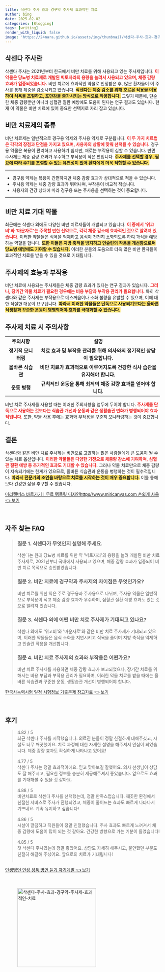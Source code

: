 ```yaml
---
title: 삭센다 주사 효과 경구약 주사제 효과적인 치료
author: bing
date: 2025-02-02
categories: [Blogging]
tags: [writing]
render_with_liquid: false
image: 'https://24nara.github.io/assets/img/thumbnail/삭센다-주사-효과-경구약-주사제-효과적인-치료.webp'
---
```



<h2 id='삭센다 주사란'>삭센다 주사란</h2>

<p>삭센다 주사는 2021년부터 한국에서 비만 치료를 위해 사용되고 있는 주사제입니다. <b><span style="color: #ee2323;">이 약물은 당뇨병 치료제로 개발된 빅토자라의 용량을 늘려서 사용되고 있으며, 체중 감량 효과가 입증되었습니다.</span></b> 비만 치료에 효과적인 약물로 인정받은 후, 많은 환자들이 이 주사를 통해 체중을 감소시키고 있습니다. <b><span style="background-color: #ffe066;">삭센다는 체중 감소를 위해 호르몬 작용을 이용하여 식욕을 조절하고, 포만감을 증가시키는 방식으로 작용합니다.</span></b> 그렇기 때문에, 단순한 체중 감량뿐만 아니라 심혈관 질환 예방에도 도움이 된다는 연구 결과도 있습니다. 현재 이 약물은 비만 치료에 있어 중요한 선택지로 자리 잡고 있습니다.</p>

<h2 id='비만 치료제의 종류'>비만 치료제의 종류</h2>

<p>비만 치료제는 일반적으로 경구용 약제와 주사용 약제로 구분됩니다. <b><span style="color: #ee2323;">이 두 가지 치료법은 각각의 장점과 단점을 가지고 있으며, 사용자의 상황에 맞춰 선택될 수 있습니다.</span></b> 경구용 약물은 복용이 편리하고 사용하기 쉽지만, 때로는 부작용이 심할 수 있습니다. 반면 주사제는 체중 감량 효과가 우수하고 부작용이 적은 편입니다. <b><span style="background-color: #ffe066;">주사제를 선택할 경우, 필요에 따라 주기를 조절할 수 있는 유연성이 있어 환자에게 더욱 적합할 수 있습니다.</span></b> </p>

<hr />

<ul>
    <li>경구용 약제는 복용이 간편하지만 체중 감량 효과가 상대적으로 적을 수 있습니다.</li>
    <li>주사용 약제는 체중 감량 효과가 뛰어나며, 부작용이 비교적 적습니다.</li>
    <li>사용자의 건강 상태에 따라 경구용 또는 주사용을 선택하는 것이 중요합니다.</li>
</ul>

<hr />

<h2 id='비만 치료 기대 약물'>비만 치료 기대 약물</h2>

<p>최근에는 삭센다 외에도 다양한 비만 치료제들이 개발되고 있습니다. <b><span style="color: #ee2323;">이 중에서 '위고비'와 '마운자로'는 주목할 만한 신약으로, 각각 체중 감소에 효과적인 것으로 알려져 있습니다.</span></b> 이러한 약물들은 식욕을 억제하고 음식이 천천히 소화되도록 하여 과식을 예방하는 역할을 합니다. <b><span style="background-color: #ffe066;">또한 이들은 지방 축적을 방지하고 인슐린의 작용을 개선함으로써 당뇨병 예방에도 기여할 수 있습니다.</span></b> 이러한 분들의 도움으로 더욱 많은 비만 환자들이 효과적인 치료를 받을 수 있을 것으로 기대됩니다.</p>

<h2 id='주사제의 효능과 부작용'>주사제의 효능과 부작용</h2>

<p>비만 치료에 사용되는 주사제들은 체중 감량 효과가 있다는 연구 결과가 있습니다. <b><span style="color: #ee2323;">그러나, 장기간 약물 치료가 필요한 경우에는 비용 부담과 부작용 관리가 필요합니다.</span></b> 특히 삭센다와 같은 주사제는 부작용으로 메스꺼움이나 소화 불량을 유발할 수 있으며, 이에 대한 적절한 대응이 요구됩니다. <b><span style="background-color: #ffe066;">따라서 이러한 약물들은 단독으로 사용되기보다는 올바른 식생활과 꾸준한 운동이 병행되어야 효과를 극대화할 수 있습니다.</span></b> </p>

<h2 id='주사제 치료 시 주의사항'>주사제 치료 시 주의사항</h2>

<table>
    <tr>
        <td style="text-align: center; height: 17px;"><b>주의사항</b></td>
        <td style="text-align: center; height: 17px;"><b>설명</b></td>
    </tr>
    <tr>
        <td style="text-align: center; height: 17px;"><b>정기적 모니터링</b></td>
        <td style="text-align: center; height: 17px;"><b>치료 효과 및 부작용 관리를 위해 의사와의 정기적인 상담이 필요합니다.</b></td>
    </tr>
    <tr>
        <td style="text-align: center; height: 17px;"><b>올바른 식습관</b></td>
        <td style="text-align: center; height: 17px;"><b>비만 치료가 효과적으로 이루어지도록 건강한 식사 습관을 유지해야 합니다.</b></td>
    </tr>
    <tr>
        <td style="text-align: center; height: 17px;"><b>운동 병행</b></td>
        <td style="text-align: center; height: 17px;"><b>규칙적인 운동을 통해 최적의 체중 감량 효과를 얻어야 합니다.</b></td>
    </tr>
</table>

<p>비만 치료 주사제를 사용할 때는 이러한 주의사항을 염두에 두어야 합니다. <b><span style="color: #ee2323;">주사제를 단독으로 사용하는 것보다는 식습관 개선과 운동과 같은 생활습관 변화가 병행되어야 효과적입니다.</span></b> 또한, 약물 사용 후에는 효과와 부작용을 꾸준히 모니터링하는 것이 중요합니다.</p>

<h2 id='결론'>결론</h2>

<p>삭센다와 같은 비만 치료 주사제는 비만으로 고민하는 많은 사람들에게 큰 도움이 될 수 있는 치료 옵션입니다. <b><span style="color: #ee2323;">이러한 약물들은 다양한 기전으로 체중량 감소에 기여하며, 심혈관 질환 예방 등 추가적인 효과도 기대할 수 있습니다.</span></b> 그러나 약물 치료만으로 체중 감량이 지속되기에는 한계가 있으므로, 올바른 식습관과 운동을 병행하는 것이 필수적입니다. <b><span style="background-color: #ffe066;">따라서 전문가의 조언을 바탕으로 치료를 시작하는 것이 매우 중요합니다.</span></b> 이를 통해 보다 건강한 삶을 추구할 수 있습니다.</p>


<p><a class="click-button" title="미리캔버스 바로가기ㅣ무료 템플릿 디자인https//www.miricanvas.com 손쉽게 사용" href="https://24nara.github.io/posts/%EB%AF%B8%EB%A6%AC%EC%BA%94%EB%B2%84%EC%8A%A4-%EB%B0%94%EB%A1%9C%EA%B0%80%EA%B8%B0%E3%85%A3%EB%AC%B4%EB%A3%8C-%ED%85%9C%ED%94%8C%EB%A6%BF-%EB%94%94%EC%9E%90%EC%9D%B8httpswww.miricanvas.com-%EC%86%90%EC%89%BD%EA%B2%8C-%EC%82%AC%EC%9A%A9/" rel="dofollow">미리캔버스 바로가기ㅣ무료 템플릿 디자인https//www.miricanvas.com 손쉽게 사용 👈 보기</a></p><br>
<h2 id='자주_찾는_FAQ'>자주 찾는 FAQ</h2>
<div itemscope="" itemtype="https://schema.org/FAQPage"> 
<blockquote> 
<div itemscope="" itemprop="mainEntity" itemtype="https://schema.org/Question"> 
<h3 itemprop="name">질문 1. 삭센다가 무엇인지 설명해 주세요.</h3> 
<div itemscope="" itemprop="acceptedAnswer" itemtype="https://schema.org/Answer"> 
<span itemprop="text"> 
<p>삭센다는 원래 당뇨병 치료를 위한 약 '빅토자라'의 용량을 늘려 개발된 비만 치료 주사제로, 2021년부터 국내에서 사용되고 있으며, 체중 감량 효과가 입증되어 비만 치료 목적으로 승인받았습니다.</p> 
</span> 
</div> 
</div> 

<div itemscope="" itemprop="mainEntity" itemtype="https://schema.org/Question"> 
<h3 itemprop="name">질문 2. 비만 치료에 경구약과 주사제의 차이점은 무엇인가요?</h3> 
<div itemscope="" itemprop="acceptedAnswer" itemtype="https://schema.org/Answer"> 
<span itemprop="text"> 
<p>비만 치료를 위한 약은 주로 경구용과 주사용으로 나뉘며, 주사용 약물은 일반적으로 부작용이 적고 체중 감량 효과가 우수하며, 심혈관 질환 예방 효과도 있는 것으로 알려져 있습니다.</p> 
</span> 
</div> 
</div> 

<div itemscope="" itemprop="mainEntity" itemtype="https://schema.org/Question"> 
<h3 itemprop="name">질문 3. 삭센다 외에 어떤 비만 치료 주사제가 기대되고 있나요?</h3> 
<div itemscope="" itemprop="acceptedAnswer" itemtype="https://schema.org/Answer"> 
<span itemprop="text"> 
<p>삭센다 외에도 '위고비'와 '마운자로'와 같은 비만 치료 주사제가 기대되고 있으며, 이러한 약물들은 음식 소화를 지연시키고 식욕을 줄이며 지방 축적을 억제하고 인슐린 작용을 개선합니다.</p> 
</span> 
</div> 
</div> 

<div itemscope="" itemprop="mainEntity" itemtype="https://schema.org/Question"> 
<h3 itemprop="name">질문 4. 비만 치료 주사제의 효과와 부작용은 어떤가요?</h3> 
<div itemscope="" itemprop="acceptedAnswer" itemtype="https://schema.org/Answer"> 
<span itemprop="text"> 
<p>비만 치료 주사제를 사용하면 체중 감량 효과가 보고되었으나, 장기간 치료를 위해서는 비용 부담과 부작용 관리가 필요하며, 이러한 약물 치료를 받을 때에는 올바른 식습관과 꾸준한 운동, 생활습관 개선이 병행되어야 합니다.</p> 
</span> 
</div> 
</div> 
</blockquote> 
</div>
<p><a class="click-button" title="한국사능력시험 일정 시험정보 기출문제 참고자료" href="https://24nara.github.io/posts/%ED%95%9C%EA%B5%AD%EC%82%AC%EB%8A%A5%EB%A0%A5%EC%8B%9C%ED%97%98-%EC%9D%BC%EC%A0%95-%EC%8B%9C%ED%97%98%EC%A0%95%EB%B3%B4-%EA%B8%B0%EC%B6%9C%EB%AC%B8%EC%A0%9C-%EC%B0%B8%EA%B3%A0%EC%9E%90%EB%A3%8C/" rel="dofollow">한국사능력시험 일정 시험정보 기출문제 참고자료 👈 보기</a></p><br>
<h2 id='후기'>후기</h2>
<div itemscope itemtype="https://schema.org/Product">
  <blockquote>
  <div itemprop="review" itemscope itemtype="https://schema.org/Review">
      <div itemprop="reviewRating" itemscope itemtype="https://schema.org/Rating"> <span itemprop="ratingValue">4.82</span> / <span itemprop="bestRating">5</span> </div>
      <span itemprop="reviewBody">최근 삭센다 주사를 시작했습니다. 의료진 분들이 정말 친절하게 대해주셨고, 시설도 너무 깨끗했어요. 치료 과정에 대한 자세한 설명을 해주셔서 안심이 되었습니다. 체중 감량 효과도 확실하게 나타나고 있어요!</span>
  </div>
  <br>
  <div itemprop="review" itemscope itemtype="https://schema.org/Review">
      <div itemprop="reviewRating" itemscope itemtype="https://schema.org/Rating"> <span itemprop="ratingValue">4.77</span> / <span itemprop="bestRating">5</span> </div>
      <span itemprop="reviewBody">삭센다 주사는 정말 효과적이에요. 믿고 맞아보길 잘했어요. 의사 선생님이 상담도 잘 해주시고, 필요한 정보를 충분히 제공해주셔서 좋았습니다. 앞으로도 효과를 기대해볼 수 있을 것 같아요.</span>
  </div>
  <br>
  <div itemprop="review" itemscope itemtype="https://schema.org/Review">
      <div itemprop="reviewRating" itemscope itemtype="https://schema.org/Rating"> <span itemprop="ratingValue">4.88</span> / <span itemprop="bestRating">5</span> </div>
      <span itemprop="reviewBody">비만치료로 삭센다 주사를 선택했는데, 정말 만족스럽습니다. 깨끗한 환경에서 친절한 서비스로 주사가 진행되었고, 체중이 줄어드는 효과도 빠르게 나타나서 기쁘네요. 계속 유지하고 싶습니다!</span>
  </div>
  <br>
  <div itemprop="review" itemscope itemtype="https://schema.org/Review">
      <div itemprop="reviewRating" itemscope itemtype="https://schema.org/Rating"> <span itemprop="ratingValue">4.86</span> / <span itemprop="bestRating">5</span> </div>
      <span itemprop="reviewBody">시설이 깔끔하고 직원들이 정말 친절했습니다. 주사 효과도 빠르게 느껴져서 체중 감량에 도움이 많이 되는 것 같아요. 건강한 방향으로 가는 기분이 들었습니다!</span>
  </div>
  <br>
  <div itemprop="review" itemscope itemtype="https://schema.org/Review">
      <div itemprop="reviewRating" itemscope itemtype="https://schema.org/Rating"> <span itemprop="ratingValue">4.85</span> / <span itemprop="bestRating">5</span> </div>
      <span itemprop="reviewBody">첫 삭센다 주사였는데 정말 좋았어요. 상담도 자세히 해주시고, 불안했던 부분도 친절히 해결해 주셨어요. 앞으로의 치료가 기대됩니다!</span>
  </div>
  <br>
  </blockquote>
</div>
<p><a class="click-button" title="인생명언 인성 성품 명언 듣기 자기계발" href="https://24nara.github.io/posts/%EC%9D%B8%EC%83%9D%EB%AA%85%EC%96%B8-%EC%9D%B8%EC%84%B1-%EC%84%B1%ED%92%88-%EB%AA%85%EC%96%B8-%EB%93%A3%EA%B8%B0-%EC%9E%90%EA%B8%B0%EA%B3%84%EB%B0%9C/" rel="dofollow">인생명언 인성 성품 명언 듣기 자기계발 👈 보기</a></p><br>
<figure class="image"><img src="https://24nara.github.io/assets/img/thumbnail/삭센다-주사-효과-경구약-주사제-효과적인-치료.webp" alt="삭센다-주사-효과-경구약-주사제-효과적인-치료" width="256" height="256"></figure>